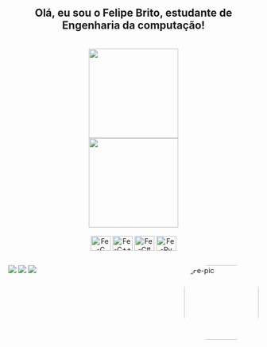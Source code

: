 <div align="center">
<h2>Olá, eu sou o Felipe Brito, estudante de Engenharia da computação!
</div>
</br>

<div align="center">
  <a href="https://github.com/anuraghazra/github-readme-stats">
    <img height="180em" src="https://github-readme-stats.vercel.app/api?username=Felupx&theme=dark" />
  </a>
  </br>
  <a href="https://github.com/anuraghazra/github-readme-stats">
    <img height="180em" src="https://github-readme-stats.vercel.app/api/top-langs/?username=Felupx&layout=compact&theme=dark" />
  </a>
</div>

<div align="center">
  <div style="display: inline_block"><br>
    <img align="center" alt="Fe-C" height="30" width="40" src="https://cdn.jsdelivr.net/gh/devicons/devicon/icons/c/c-original.svg">
    <img align="center" alt="Fe-C++" height="30" width="40" src="https://cdn.jsdelivr.net/gh/devicons/devicon/icons/cplusplus/cplusplus-original.svg">
    <img align="center" alt="Fe-C#" height="30" width="40" src="https://cdn.jsdelivr.net/gh/devicons/devicon/icons/csharp/csharp-original.svg">
    <img align="center" alt="Fe-Py" height="30" width="40" src="https://cdn.jsdelivr.net/gh/devicons/devicon/icons/python/python-original.svg">
  </div>
</div>
 
  ##
 
<div> 
  <a href="https://www.instagram.com/felps.brito__/" target="_blank"><img src="https://img.shields.io/badge/-Instagram-%23E4405F?style=for-the-badge&logo=instagram&logoColor=white" target="_blank"></a> 
  <a href = "mailto:felipebrito.santos2005@gmail.com"><img src="https://img.shields.io/badge/-Gmail-%23333?style=for-the-badge&logo=gmail&logoColor=white" target="_blank"></a>
  <a href="https://www.linkedin.com/in/felipe-de-brito-santos-14b61a260/" target="_blank"><img src="https://img.shields.io/badge/-LinkedIn-%230077B5?style=for-the-badge&logo=linkedin&logoColor=white" target="_blank"></a> 
  <img align="right" alt="Fe-pic" height="150" style="border-radius:50px;" src="https://i.pinimg.com/564x/56/fc/4a/56fc4a8dfda65f7f048801aaa3320982.jpg">
</div>
